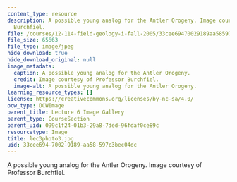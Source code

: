 ```yaml
---
content_type: resource
description: A possible young analog for the Antler Orogeny. Image courtesy of Professor
  Burchfiel.
file: /courses/12-114-field-geology-i-fall-2005/33cee69470029189aa58597c3bec04dc_lec3photo3.jpg
file_size: 65663
file_type: image/jpeg
hide_download: true
hide_download_original: null
image_metadata:
  caption: A possible young analog for the Antler Orogeny.
  credit: Image courtesy of Professor Burchfiel.
  image-alt: A possible young analog for the Antler Orogeny.
learning_resource_types: []
license: https://creativecommons.org/licenses/by-nc-sa/4.0/
ocw_type: OCWImage
parent_title: Lecture 6 Image Gallery
parent_type: CourseSection
parent_uid: 099c1f24-01b3-29a8-7ded-96fdaf0ce89c
resourcetype: Image
title: lec3photo3.jpg
uid: 33cee694-7002-9189-aa58-597c3bec04dc
---
```

A possible young analog for the Antler Orogeny. Image courtesy of Professor Burchfiel.